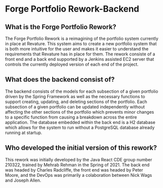 # Forge Portfolio Rework-Backend
## What is the Forge Portfolio Rework?
The Forge Portfolio Rework is a reimagining of the portfolio system currently in place at Revature. This system aims to create a new portfolio system that is both more intuitive for the user and makes it easier to understand the requirements that Revature has in place for them. The rework consiste of a front end and a back end supported by a Jenkins assisted EC2 server that controls the currently deployed version of each end of the project.

## What does the backend consist of?
The backend consists of the models for each subsection of a given portfolio driven by the Spring Framework as well as the necessary functions to support creating, updating, and deleting sections of the portfolio. Each subsection of a given portfolio can be updated independently without affecting the other sections of the portfolio which prevents minor changes to a specific function from causing a breakdown across the entire application. The database embedded within the back end is a H2 database which allows for the system to run without a PostgreSQL database already running at startup.

## Who developed the initial version of this rework?
This rework was initially developed by the Java React CDE group number 210322, trained by Mehrab Rehman in the Spring of 2021. The back end was headed by Charles Radcliffe, the front end was headed by Peter Moore, and the DevOps was primarily a colaboration between Nick Wags and Joseph Allen.


